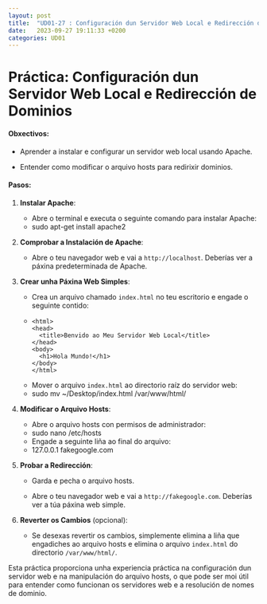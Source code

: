 ```yaml
---
layout: post
title:  "UD01-27 : Configuración dun Servidor Web Local e Redirección de Dominios"
date:   2023-09-27 19:11:33 +0200
categories: UD01
---
```


# Práctica: Configuración dun Servidor Web Local e Redirección de Dominios

#### Obxectivos:

-   Aprender a instalar e configurar un servidor web local usando
    Apache.

-   Entender como modificar o arquivo hosts para redirixir dominios.

#### Pasos:

1.  **Instalar Apache**:

    -   Abre o terminal e executa o seguinte comando para instalar
        Apache:

    <!-- -->

    -   sudo apt-get install apache2

2.  **Comprobar a Instalación de Apache**:

    -   Abre o teu navegador web e vai a `http://localhost`. Deberías
        ver a páxina predeterminada de Apache.

3.  **Crear unha Páxina Web Simples**:

    -   Crea un arquivo chamado `index.html` no teu escritorio e engade
        o seguinte contido:

    <!-- -->

    -   <!DOCTYPE html>
            <html>
            <head>
              <title>Benvido ao Meu Servidor Web Local</title>
            </head>
            <body>
              <h1>Hola Mundo!</h1>
            </body>
            </html>

    <!-- -->

    -   Mover o arquivo `index.html` ao directorio raíz do servidor web:

    <!-- -->

    -   sudo mv ~/Desktop/index.html /var/www/html/

4.  **Modificar o Arquivo Hosts**:

    -   Abre o arquivo hosts con permisos de administrador:

    <!-- -->

    -   sudo nano /etc/hosts

    <!-- -->

    -   Engade a seguinte liña ao final do arquivo:

    <!-- -->

    -   127.0.0.1 fakegoogle.com

5.  **Probar a Redirección**:

    -   Garda e pecha o arquivo hosts.

    -   Abre o teu navegador web e vai a `http://fakegoogle.com`.
        Deberías ver a túa páxina web simple.

6.  **Reverter os Cambios** (opcional):

    -   Se desexas revertir os cambios, simplemente elimina a liña que
        engadiches ao arquivo hosts e elimina o arquivo `index.html` do
        directorio `/var/www/html/`.

Esta práctica proporciona unha experiencia práctica na configuración dun
servidor web e na manipulación do arquivo hosts, o que pode ser moi útil
para entender como funcionan os servidores web e a resolución de nomes
de dominio.
